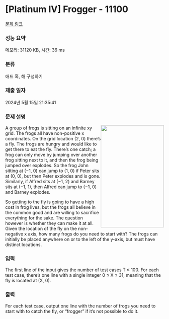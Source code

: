 # [Platinum IV] Frogger - 11100 

[문제 링크](https://www.acmicpc.net/problem/11100) 

### 성능 요약

메모리: 31120 KB, 시간: 36 ms

### 분류

애드 혹, 해 구성하기

### 제출 일자

2024년 5월 15일 21:35:41

### 문제 설명

<p><img alt="" src="" style="float:right; height:325px; width:200px">A group of frogs is sitting on an infinite xy grid. The frogs all have non-positive x coordinates. On the grid location (2, 0) there’s a fly. The frogs are hungry and would like to get there to eat the fly. There’s one catch; a frog can only move by jumping over another frog sitting next to it, and then the frog being jumped over explodes. So the frog John sitting at (−1, 0) can jump to (1, 0) if Peter sits at (0, 0), but then Peter explodes and is gone. Similarly, if Alfred sits at (−1, 2) and Barney sits at (−1, 1), then Alfred can jump to (−1, 0) and Barney explodes.</p>

<p>So getting to the fly is going to have a high cost in frog lives, but the frogs all believe in the common good and are willing to sacrifice everything for the sake. The question however is whether they can make it at all. Given the location of the fly on the non-negative x axis, how many frogs do you need to start with? The frogs can initially be placed anywhere on or to the left of the y-axis, but must have distinct locations.</p>

### 입력 

 <p>The first line of the input gives the number of test cases T ≤ 100. For each test case, there’s one line with a single integer 0 ≤ X ≤ 31, meaning that the fly is located at (X, 0).</p>

### 출력 

 <p>For each test case, output one line with the number of frogs you need to start with to catch the fly, or “frogger” if it’s not possible to do it.</p>

